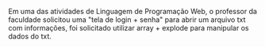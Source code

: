 Em uma das atividades de Linguagem de Programação Web, o professor da faculdade 
solicitou uma "tela de login + senha" para abrir um arquivo txt com informações, 
foi solicitado utilizar array + explode para manipular os dados do txt.
